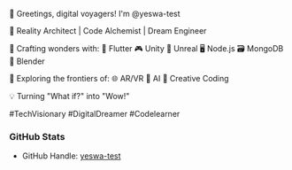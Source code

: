 👋 Greetings, digital voyagers! I'm @yeswa-test

🔮 Reality Architect | Code Alchemist | Dream Engineer

🚀 Crafting wonders with:
   📱 Flutter  🎮 Unity  🌠 Unreal  🖥️ Node.js
   🗃️ MongoDB  🎨 Blender

👀 Exploring the frontiers of:
   🌐 AR/VR  🤖 AI  🌈 Creative Coding

💡 Turning "What if?" into "Wow!"

#TechVisionary #DigitalDreamer #Codelearner

### GitHub Stats
- GitHub Handle: [yeswa-test](https://github.com/yeswa-test)
